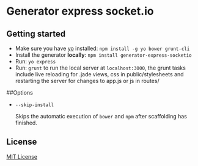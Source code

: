 # Generator express socket.io

## Getting started
- Make sure you have [yo](https://github.com/yeoman/yo) installed:
    `npm install -g yo bower grunt-cli`
- Install the generator **locally**: `npm install generator-express-socketio`
- Run: `yo express`
- Run: `grunt` to run the local server at `localhost:3000`, the grunt tasks include live reloading for .jade views, css in public/stylesheets and restarting the server for changes to app.js or js in routes/

##Options
* `--skip-install`

  Skips the automatic execution of `bower` and `npm` after
  scaffolding has finished.


## License
[MIT License](http://en.wikipedia.org/wiki/MIT_License)
